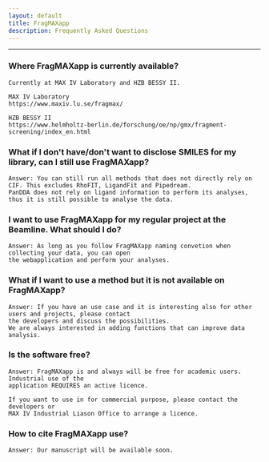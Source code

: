 ```yaml
---
layout: default
title: FragMAXapp
description: Frequently Asked Questions
---
```


***

### Where FragMAXapp is currently available?

```
Currently at MAX IV Laboratory and HZB BESSY II.

MAX IV Laboratory
https://www.maxiv.lu.se/fragmax/

HZB BESSY II 
https://www.helmholtz-berlin.de/forschung/oe/np/gmx/fragment-screening/index_en.html

```
### What if I don't have/don't want to disclose SMILES for my library, can I still use FragMAXapp?

```
Answer: You can still run all methods that does not directly rely on CIF. This excludes RhoFIT, LigandFit and Pipedream. 
PanDDA does not rely on ligand information to perform its analyses, thus it is still possible to analyse the data.
```

### I want to use FragMAXapp for my regular project at the Beamline. What should I do?

```
Answer: As long as you follow FragMAXapp naming convetion when collecting your data, you can open 
the webapplication and perform your analyses.  
```

### What if I want to use a method but it is not available on FragMAXapp?

```
Answer: If you have an use case and it is interesting also for other users and projects, please contact 
the developers and discuss the possibilities.
We are always interested in adding functions that can improve data analysis.  
```

### Is the software free?

```
Answer: FragMAXapp is and always will be free for academic users. Industrial use of the 
application REQUIRES an active licence. 

If you want to use in for commercial purpose, please contact the developers or 
MAX IV Industrial Liason Office to arrange a licence.   
```

### How to cite FragMAXapp use?

```
Answer: Our manuscript will be available soon.
```

